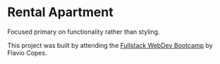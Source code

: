 # Rental Apartment

Focused primary on functionality rather than styling.

This project was built by attending the [Fullstack WebDev Bootcamp](https://flaviocopes.com) by Flavio Copes.
